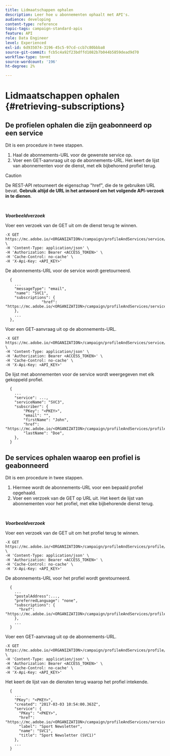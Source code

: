 ```yaml
---
title: Lidmaatschappen ophalen
description: Leer hoe u abonnementen ophaalt met API's.
audience: developing
content-type: reference
topic-tags: campaign-standard-apis
feature: API
role: Data Engineer
level: Experienced
exl-id: 6d935074-3196-45c5-97cd-ccb7c80bbba8
source-git-commit: fcb5c4a92f23bdffd1082b7b044b5859dead9d70
workflow-type: tm+mt
source-wordcount: '196'
ht-degree: 2%

---
```


# Lidmaatschappen ophalen {#retrieving-subscriptions}

## De profielen ophalen die zijn geabonneerd op een service

Dit is een procedure in twee stappen.

1. Haal de abonnements-URL voor de gewenste service op.
1. Voer een GET-aanvraag uit op de abonnements-URL. Het keert de lijst van abonnementen voor de dienst, met elk bijbehorend profiel terug.

>[!CAUTION]
>
>De REST-API retourneert de eigenschap &quot;href&quot;, die de te gebruiken URL bevat. <b>Gebruik altijd de URL in het antwoord om het volgende API-verzoek in te dienen</b>.

<br/>

***Voorbeeldverzoek***

Voer een verzoek van de GET uit om de dienst terug te winnen.

```
-X GET https://mc.adobe.io/<ORGANIZATION>/campaign/profileAndServices/service/<PKEY> \
-H 'Content-Type: application/json' \
-H 'Authorization: Bearer <ACCESS_TOKEN>' \
-H 'Cache-Control: no-cache' \
-H 'X-Api-Key: <API_KEY>'
```

De abonnements-URL voor de service wordt geretourneerd.

```
  {
    ...
    "messageType": "email",
    "name": "SVC1",
    "subscriptions": {
                "href": "https://mc.adobe.io/<ORGANIZATION>/campaign/profileAndServices/service/<PKEY>/subscriptions/"
    },
    ...
  },
```

Voer een GET-aanvraag uit op de abonnements-URL.

```
-X GET https://mc.adobe.io/<ORGANIZATION>/campaign/profileAndServices/service/<PKEY>/subscriptions \
-H 'Content-Type: application/json' \
-H 'Authorization: Bearer <ACCESS_TOKEN>' \
-H 'Cache-Control: no-cache' \
-H 'X-Api-Key: <API_KEY>'
```

De lijst met abonnementen voor de service wordt weergegeven met elk gekoppeld profiel.

```
  {
    ...
    "service": ...,
    "serviceName": "SVC3",
    "subscriber": {
        "PKey": "<PKEY>",
        "email": "",
        "firstName": "John",
        "href": "https://mc.adobe.io/<ORGANIZATION>/campaign/profileAndServices/profile/<PKEY>",
        "lastName": "Doe",
    },
  }
```

## De services ophalen waarop een profiel is geabonneerd

Dit is een procedure in twee stappen.

1. Hiermee wordt de abonnements-URL voor een bepaald profiel opgehaald.
1. Voer een verzoek van de GET op URL uit. Het keert de lijst van abonnementen voor het profiel, met elke bijbehorende dienst terug.

<br/>

***Voorbeeldverzoek***

Voer een verzoek van de GET uit om het profiel terug te winnen.

```
-X GET https://mc.adobe.io/<ORGANIZATION>/campaign/profileAndServices/profile/<PKEY> \
-H 'Content-Type: application/json' \
-H 'Authorization: Bearer <ACCESS_TOKEN>' \
-H 'Cache-Control: no-cache' \
-H 'X-Api-Key: <API_KEY>'
```

De abonnements-URL voor het profiel wordt geretourneerd.

```
  {
    ...
    "postalAddress":...,
    "preferredLanguage": "none",
    "subscriptions": {
      "href": "https://mc.adobe.io/<ORGANIZATION>/campaign/profileAndServices/profile/<PKEY>/subscriptions/"
    },
    ...
  }
```

Voer een GET-aanvraag uit op de abonnements-URL.

```
-X GET https://mc.adobe.io/<ORGANIZATION>/campaign/profileAndServices/profile/<PKEY>/subscriptions \
-H 'Content-Type: application/json' \
-H 'Authorization: Bearer <ACCESS_TOKEN>' \
-H 'Cache-Control: no-cache' \
-H 'X-Api-Key: <API_KEY>'
```

Het keert de lijst van de diensten terug waarop het profiel intekende.

```
  {
    ...
    "PKey": "<PKEY>",
    "created": "2017-03-03 10:54:00.363Z",
    "service": {
      "PKey": "<PKEY>",
      "href": "https://mc.adobe.io/<ORGANIZATION>/campaign/profileAndServices/service/<PKEY>",
      "label": "Sport Newsletter",
      "name": "SVC1",
      "title": "Sport Newsletter (SVC1)"
    },
    ...
  }
```
